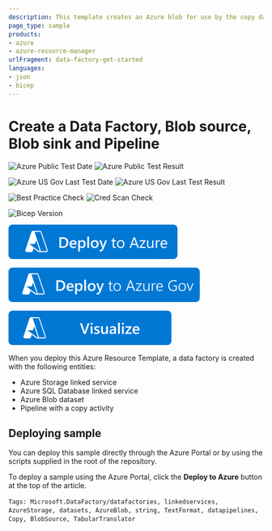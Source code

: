 ```yaml
---
description: This template creates an Azure blob for use by the copy data tool quickstart for Azure Data Factory.
page_type: sample
products:
- azure
- azure-resource-manager
urlFragment: data-factory-get-started
languages:
- json
- bicep
---
```

# Create a Data Factory, Blob source, Blob sink and Pipeline

![Azure Public Test Date](https://azurequickstartsservice.blob.core.windows.net/badges/quickstarts/microsoft.datafactory/data-factory-copy-data-tool/PublicLastTestDate.svg)
![Azure Public Test Result](https://azurequickstartsservice.blob.core.windows.net/badges/quickstarts/microsoft.datafactory/data-factory-copy-data-tool/PublicDeployment.svg)

![Azure US Gov Last Test Date](https://azurequickstartsservice.blob.core.windows.net/badges/quickstarts/microsoft.datafactory/data-factory-copy-data-tool/FairfaxLastTestDate.svg)
![Azure US Gov Last Test Result](https://azurequickstartsservice.blob.core.windows.net/badges/quickstarts/microsoft.datafactory/data-factory-copy-data-tool/FairfaxDeployment.svg)

![Best Practice Check](https://azurequickstartsservice.blob.core.windows.net/badges/quickstarts/microsoft.datafactory/data-factory-copy-data-tool/BestPracticeResult.svg)
![Cred Scan Check](https://azurequickstartsservice.blob.core.windows.net/badges/quickstarts/microsoft.datafactory/data-factory-copy-data-tool/CredScanResult.svg)

![Bicep Version](https://azurequickstartsservice.blob.core.windows.net/badges/quickstarts/microsoft.datafactory/data-factory-copy-data-tool/BicepVersion.svg)

[![Deploy To Azure](https://raw.githubusercontent.com/Azure/azure-quickstart-templates/master/1-CONTRIBUTION-GUIDE/images/deploytoazure.svg?sanitize=true)](https://portal.azure.com/#create/Microsoft.Template/uri/https%3A%2F%2Fraw.githubusercontent.com%2FAzure%2Fazure-quickstart-templates%2Fmaster%2Fquickstarts%2Fmicrosoft.datafactory%2Fdata-factory-copy-data-tool%2Fazuredeploy.json)

[![Deploy To Azure Government](https://raw.githubusercontent.com/Azure/azure-quickstart-templates/master/1-CONTRIBUTION-GUIDE/images/deploytoazuregov.svg?sanitize=true)](https://portal.azure.us/#create/Microsoft.Template/uri/https%3A%2F%2Fraw.githubusercontent.com%2FAzure%2Fazure-quickstart-templates%2Fmaster%2Fquickstarts%2Fmicrosoft.datafactory%2Fdata-factory-copy-data-tool%2Fazuredeploy.json)

[![Visualize](https://raw.githubusercontent.com/Azure/azure-quickstart-templates/master/1-CONTRIBUTION-GUIDE/images/visualizebutton.svg?sanitize=true)](http://armviz.io/#/?load=https%3A%2F%2Fraw.githubusercontent.com%2FAzure%2Fazure-quickstart-templates%2Fmaster%2Fquickstarts%2Fmicrosoft.datafactory%2Fdata-factory-copy-data-tool%2Fazuredeploy.json)

When you deploy this Azure Resource Template, a data factory is created with the following entities:

- Azure Storage linked service
- Azure SQL Database linked service
- Azure Blob dataset
- Pipeline with a copy activity

## Deploying sample
You can deploy this sample directly through the Azure Portal or by using the scripts supplied in the root of the repository.

To deploy a sample using the Azure Portal, click the **Deploy to Azure** button at the top of the article.

`Tags: Microsoft.DataFactory/datafactories, linkedservices, AzureStorage, datasets, AzureBlob, string, TextFormat, datapipelines, Copy, BlobSource, TabularTranslator`
